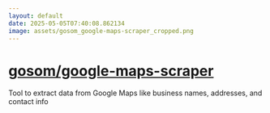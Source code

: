 ```yaml
---
layout: default
date: 2025-05-05T07:40:08.862134
image: assets/gosom_google-maps-scraper_cropped.png
---
```


# [gosom/google-maps-scraper](https://github.com/gosom/google-maps-scraper)

Tool to extract data from Google Maps like business names, addresses, and contact info
